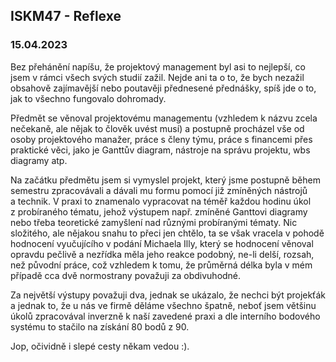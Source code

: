 ## ISKM47 - Reflexe
### 15.04.2023

Bez přehánění napíšu, že projektový management byl asi to nejlepší, co jsem v rámci všech svých studií zažil. Nejde ani ta o to, že bych nezažil obsahově zajímavější nebo poutavěji přednesené přednášky, spíš jde o to, jak to všechno fungovalo dohromady. 

Předmět se věnoval projektovému managementu (vzhledem k názvu zcela nečekaně, ale nějak to člověk uvést musí) a postupně procházel vše od osoby projektového manažer, práce s členy týmu, práce s financemi přes praktické věci, jako je Ganttův diagram, nástroje na správu projektu, wbs diagramy atp. 

Na začátku předmětu jsem si vymyslel projekt, který jsme postupně během semestru zpracovávali a dávali mu formu pomocí již zmíněných nástrojů a technik. V praxi to znamenalo vypracovat na téměř každou hodinu úkol z probíraného tématu, jehož výstupem např. zmíněné Ganttovi diagramy nebo třeba teoretické zamyšlení nad různými probíranými tématy. Nic složitého, ale nějakou snahu to přeci jen chtělo, ta se však vracela v pohodě hodnocení vyučujícího v podání Michaela Illy, který se hodnocení věnoval opravdu pečlivě a nezřídka měla jeho reakce podobný, ne-li delší, rozsah, než původní práce, což vzhledem k tomu, že průměrná délka byla v mém případě cca dvě normostrany považuji za obdivuhodné. 

Za největší výstupy považuji dva, jednak se ukázalo, že nechci být projekťák a jednak to, že u nás ve firmě děláme všechno špatně, neboť jsem většinu úkolů zpracovával inverzně k naší zavedené praxi a dle interního bodového systému to stačilo na získání 80 bodů z 90. 

Jop, očividně i slepé cesty někam vedou :).
